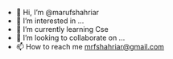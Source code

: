 - 👋 Hi, I’m @marufshahriar
- 👀 I’m interested in ...
- 🌱 I’m currently learning Cse
- 💞️ I’m looking to collaborate on ...
- 📫 How to reach me mrfshahriar@gmail.com

<!---
maruf40/maruf40 is a ✨ special ✨ repository because its `README.md` (this file) appears on your GitHub profile.
You can click the Preview link to take a look at your changes.
--->

